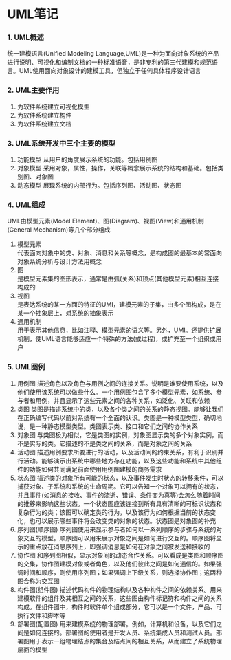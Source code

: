 # UML笔记

### 1. UML概述  
统一建模语言(Unified Modeling Language,UML)是一种为面向对象系统的产品进行说明、可视化和编制文档的一种标准语音，是非专利的第三代建模和规范语言。UML使用面向对象设计的建模工具，但独立于任何具体程序设计语言

### 2. UML主要作用
1. 为软件系统建立可视化模型
2. 为软件系统建立构件
3. 为软件系统建立文档

### 3. UML系统开发中三个主要的模型
1. 功能模型 从用户的角度展示系统的功能。包括用例图
2. 对象模型 采用对象，属性，操作，关联等概念展示系统的结构和基础。包括类别图、对象图
3. 动态模型 展现系统的内部行为。包括序列图、活动图、状态图

### 4. UML组成
UML由模型元素(Model Element)、图(Diagram)、视图(View)和通用机制(General Mechanism)等几个部分组成
1. 模型元素  
	代表面向对象中的类、对象、消息和关系等概念，是构成图的最基本的常面向对象系统分析与设计方法用概念
2. 图  
	是模型元素集的图形表示，通常是由弧(关系)和顶点(其他模型元素)相互连接构成的
3. 视图  
	是表达系统的某一方面的特征的UMI，建模元素的子集，由多个图构成，是在某一个抽象层上，对系统的抽象表示
4. 通用机制  
	用于表示其他信息，比如注释、模型元素的语义等。另外，UMI。还提供扩展机制，使UML语言能够适应一个特殊的方法(或过程)，或扩充至一个组织或用户
		
### 5. UML图例
1. 用例图
	描述角色以及角色与用例之间的连接关系。说明是谁要使用系统，以及他们使用该系统可以做些什么。一个用例图包含了多个模型元素，如系统、参与者和用例，并且显示了这些元素之间的各种关系，如泛化、关联和依赖
2. 类图
	类图是描述系统中的类，以及各个类之间的关系的静态视图。能够让我们在正确编写代码以前对系统有一个全面的认识。类图是一种模型类型，确切地说，是一种静态模型类型。类图表示类、接口和它们之间的协作关系
3. 对象图
	与类图极为相似，它是类图的实例，对象图显示类的多个对象实例，而不是实际的类。它描述的不是类之间的关系，而是对象之间的关系
4. 活动图
	描述用例要求所要进行的活动，以及活动间的约束关系，有利于识别并行活动。能够演示出系统中哪些地方存在功能，以及这些功能和系统中其他组件的功能如何共同满足前面使用用例图建模的商务需求
5. 状态图
	描述类的对象所有可能的状态，以及事件发生时状态的转移条件，可以捕获对象、子系统和系统的生命周期。它可以告知一个对象可以拥有的状态，并且事件(如消息的接收、事件的流逝、错误、条件变为真等)会怎么随着时间的推移来影响这些状态。一个状态图应该连接到所有具有清晰的可标识状态和复杂行为的类；该图可以确定类的行为，以及该行为如何根据当前的状态变化，也可以展示哪些事件将会改变类的对象的状态。状态图是对象图的补充
6. 序列图(顺序图)
	序列图使用来显示参与者如何以一系列顺序的步骤与系统的对象交互的模型。顺序图可以用来展示对象之间是如何进行交互的。顺序图将显示的重点放在消息序列上，即强调消息是如何在对象之间被发送和接收的
7. 协作图
	和序列图相似，显示对象间的动态合作关系。可以看成是类图和顺序图的交集，协作图建模对象或者角色，以及他们彼此之间是如何通信的。如果强调时间和顺序，则使用序列图；如果强调上下级关系，则选择协作图；这两种图合称为交互图
8. 构件图(组件图)
	描述代码构件的物理结构以及各种构件之间的依赖关系。用来建模软件的组件及其相互之间的关系，这些图由构件标记符和构件之间的关系构成。在组件图中，构件时软件单个组成部分，它可以是一个文件，产品、可执行文件和脚本等
9. 部署图(配置图)
	用来建模系统的物理部署。例如，计算机和设备，以及它们之间是如何连接的。部署图的使用者是开发人员、系统集成人员和测试人员。部署图用于表示一组物理结点的集合及结点间的相互关系，从而建立了系统物理层面的模型